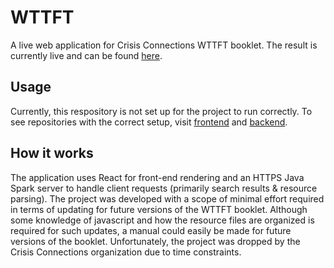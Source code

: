 # WTTFT
A live web application for Crisis Connections WTTFT booklet. The result is currently live and can be found [here](https://wttft.herokuapp.com/).

## Usage
Currently, this respository is not set up for the project to run correctly. To see repositories with the correct setup, visit [frontend](https://gitlab.cs.washington.edu/crisis/wttft-frontend) and [backend](https://gitlab.cs.washington.edu/crisis/wttft-backend).

## How it works
The application uses React for front-end rendering and an HTTPS Java Spark server to handle client requests (primarily search results & resource parsing). The project was developed with a scope of minimal effort required in terms of updating for future versions of the WTTFT booklet. Although some knowledge of javascript and how the resource files are organized is required for such updates, a manual could easily be made for future versions of the booklet. Unfortunately, the project was dropped by the Crisis Connections organization due to time constraints.
